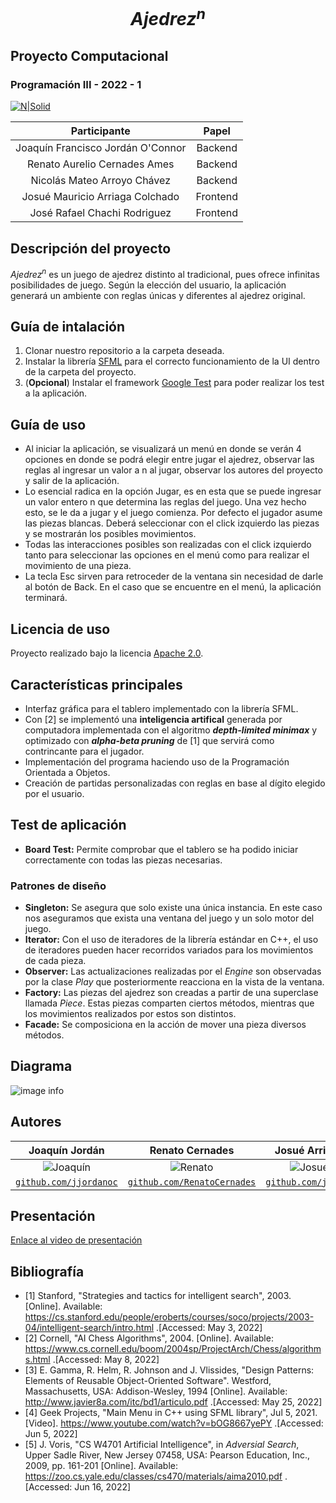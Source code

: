 # $$Ajedrez^{n}$$
## Proyecto Computacional
### Programación III - 2022 - 1

[![N|Solid](https://utec.edu.pe/sites/all/themes/utec_theme/LOGO_UTEC.png)](https://utec.edu.pe/carreras/ciencia-de-la-computacion)

|            Participante             |   Papel   |
|:-----------------------------------:|:---------:|
|  Joaquín Francisco Jordán O'Connor  |  Backend  |
|    Renato Aurelio Cernades Ames     |  Backend  |
|     Nicolás Mateo Arroyo Chávez     |  Backend  |
|   Josué Mauricio Arriaga Colchado   | Frontend  |
|    José Rafael Chachi Rodriguez     | Frontend  |

## Descripción del proyecto
$Ajedrez^{n}$ es un juego de ajedrez distinto al tradicional, pues ofrece infinitas posibilidades de juego. Según la elección del usuario, la aplicación generará un ambiente con reglas únicas y diferentes al ajedrez original.

## Guía de intalación

1. Clonar nuestro repositorio a la carpeta deseada.
2. Instalar la librería [SFML](https://www.sfml-dev.org/download/sfml/2.5.1/) para el correcto funcionamiento de la UI dentro de la carpeta del proyecto.
3. (**Opcional**) Instalar el framework [Google Test](https://github.com/google/googletest) para poder realizar los test a la aplicación.

## Guía de uso

- Al iniciar la aplicación, se visualizará un menú en donde se verán 4 opciones en donde se podrá elegir entre jugar el ajedrez, observar las reglas al ingresar un valor a n al jugar, observar los autores del proyecto y salir de la aplicación. 
- Lo esencial radica en la opción Jugar, es en esta que se puede ingresar un valor entero n que determina las reglas del juego. Una vez hecho esto, se le da a jugar y el juego comienza. Por defecto el jugador asume las piezas blancas. Deberá seleccionar con el click izquierdo las piezas y se mostrarán los posibles movimientos.
- Todas las interacciones posibles son realizadas con el click izquierdo tanto para seleccionar las opciones en el menú como para realizar el movimiento de una pieza.
- La tecla Esc sirven para retroceder de la ventana sin necesidad de darle al botón de Back. En el caso que se encuentre en el menú, la aplicación terminará.


## Licencia de uso

Proyecto realizado bajo la licencia [Apache 2.0](https://www.apache.org/licenses/LICENSE-2.0). 

## Características principales

- Interfaz gráfica para el tablero implementado con la librería SFML.
- Con [2] se implementó una **inteligencia artifical** generada por computadora implementada con el algoritmo *__depth-limited minimax__* y optimizado con *__alpha-beta pruning__* de [1] que servirá como contrincante para el jugador.
- Implementación del programa haciendo uso de la Programación Orientada a Objetos.
- Creación de partidas personalizadas con reglas en base al dígito elegido por el usuario.

## Test de aplicación

- **Board Test:** Permite comprobar que el tablero se ha podido iniciar correctamente con todas las piezas necesarias.

### Patrones de diseño

- **Singleton:** Se asegura que solo existe una única instancia. En este caso nos aseguramos que exista una ventana del juego y un solo motor del juego.
- **Iterator:** Con el uso de iteradores de la librería estándar en C++, el uso de iteradores pueden hacer recorridos variados para los movimientos de cada pieza.
- **Observer:** Las actualizaciones realizadas por el _Engine_ son observadas por la clase _Play_ que posteriormente reacciona en la vista de la ventana.
- **Factory:** Las piezas del ajedrez son creadas a partir de una superclase llamada _Piece_. Estas piezas comparten ciertos métodos, mientras que los movimientos realizados por estos son distintos.
- **Facade:** Se composiciona en la acción de mover una pieza diversos métodos.

## Diagrama 
![image info](../proyecto-final-grupo-7/src/frontend/assets/textures/final_uml_diagram.png)

## Autores

|                     <a target="_blank">**Joaquín Jordán**</a>                     |                           <a target="_blank">**Renato Cernades**</a>                            |                   <a target="_blank">**Josué Arriaga**</a>                    |                       <a target="_blank">**José Chachi**</a>                        |      <a target="_blank">**Nicolás Arroyo**</a>      |
|:---------------------------------------------------------------------------------:|:-----------------------------------------------------------------------------------------------:|:-----------------------------------------------------------------------------:|:-----------------------------------------------------------------------------------:|:---------------------------------------------------:|
|           ![Joaquín](https://avatars.githubusercontent.com/u/83974213)            |                   ![Renato](https://avatars.githubusercontent.com/u/83974266)                   |          ![Josué](https://avatars.githubusercontent.com/u/83974555)             |              ![José](https://avatars.githubusercontent.com/u/83974741)              |       ![Nicolás](https://avatars.githubusercontent.com/u/83975293)                                              |
| <a href="https://github.com/jjordanoc" target="_blank">`github.com/jjordanoc`</a> | <a href="https://github.com/RenatoCernades0107" target="_blank">`github.com/RenatoCernades`</a> | <a href="https://github.com/jmac-94" target="_blank">`github.com/jmac94`</a>  | <a href="https://github.com/JoseChachi" target="_blank">`github.com/JoseChachi`</a> |<a href="https://github.com/NicolasArroyo" target="_blank">`github.com/NicolasArroyo`</a>|


## Presentación

[Enlace al video de presentación](https://youtu.be/jZlsfN8YAII)


## Bibliografía

- [1] Stanford, "Strategies and tactics for intelligent search", 2003. [Online]. Available: https://cs.stanford.edu/people/eroberts/courses/soco/projects/2003-04/intelligent-search/intro.html .[Accessed: May 3, 2022]
- [2] Cornell, "AI Chess Algorithms", 2004. [Online]. Available: https://www.cs.cornell.edu/boom/2004sp/ProjectArch/Chess/algorithms.html .[Accessed: May 8, 2022]
- [3] E. Gamma, R. Helm, R. Johnson and J. Vlissides, "Design Patterns: Elements of Reusable Object-Oriented Software". Westford, Massachusetts, USA: Addison-Wesley, 1994 [Online]. Available: http://www.javier8a.com/itc/bd1/articulo.pdf .[Accessed: May 25, 2022]
- [4] Geek Projects, "Main Menu in C++ using SFML library", Jul 5, 2021. [Video]. https://www.youtube.com/watch?v=bOG8667yePY .[Accessed: Jun 5, 2022] 
- [5] J. Voris, "CS W4701 Artificial Intelligence", in _Adversial Search_, Upper Sadle River, New Jersey 07458, USA: Pearson Education, Inc., 2009, pp. 161-201 [Online]. Available: https://zoo.cs.yale.edu/classes/cs470/materials/aima2010.pdf .[Accessed: Jun 16, 2022]